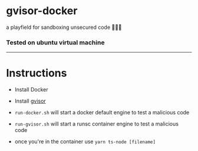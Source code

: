 # gvisor-docker
a playfield for sandboxing unsecured code 🙊🙉🙈

### Tested on ubuntu virtual machine 

---

# Instructions 

- Install Docker
- Install [gvisor](https://gvisor.dev/docs/user_guide/install/#install-from-an-apt-repository)

- `run-docker.sh` will start a docker default engine to test a malicious code

- `run-gvisor.sh` will start a runsc container engine to test a malicious code

- once you're in the container use `yarn ts-node [filename]`